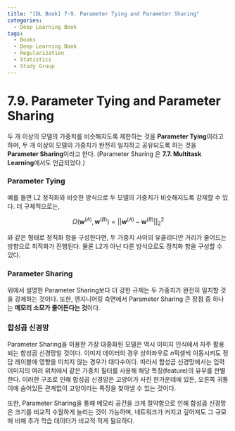 ```yaml
---
title: "[DL Book] 7-9. Parameter Tying and Parameter Sharing"
categories:
  - Deep Learning Book
tags:
  - Books
  - Deep Learning Book
  - Regularization
  - Statistics
  - Study Group
---
```


# 7.9. Parameter Tying and Parameter Sharing

두 개 이상의 모델의 가중치를 비슷해지도록 제한하는 것을 **Parameter Tying**이라고 하며, 두 개 이상의 모델의 가중치가 완전히 일치하고 공유되도록 하는 것을 **Parameter Sharing**이라고 한다. (Parameter Sharing 은 **7.7. Multitask Learning**에서도 언급되었다.)

### Parameter Tying

예를 들면 L2 정칙화와 비슷한 방식으로 두 모델의 가중치가 비슷해지도록 강제할 수 있다. 더 구체적으로는,

$$
\Omega(\bm w^{(A)}, \bm w^{(B)}) = ||\bm w^{(A)}-\bm w^{(B)}||^2_2
$$

와 같은 형태로 정칙화 항을 구성한다면, 두 가중치 사이의 유클리디안 거리가 줄어드는 방향으로 최적화가 진행된다. 물론 L2가 아닌 다른 방식으로도 정칙화 항을 구성할 수 있다.

### Parameter Sharing

위에서 설명한 Parameter Sharing보다 더 강한 규제는 두 가중치가 완전히 일치할 것을 강제하는 것이다. 또한, 엔지니어링 측면에서 Parameter Sharing 큰 장점 중 하나는 **메모리 소모가 줄어든다는 것**이다.

### 합성곱 신경망

Parameter Sharing을 이용한 가장 대중화된 모델은 역시 이미지 인식에서 자주 활용되는 합성곱 신경망일 것이다. 이미지 데이터의 경우 상하좌우로 $n$픽셀씩 이동시켜도 정답 레이블에 영향을 미치지 않는 경우가 대다수이다. 따라서 합성곱 신경망에서는 입력 이미지의 여러 위치에서 같은 가중치 필터를 사용해 해당 특징(feature)의 유무를 판별한다. 이러한 구조로 인해 합성곱 신경망은 고양이가 사진 한가운데에 있든, 오른쪽 귀퉁이에 숨어있든 관계없이 고양이라는 특징을 찾아낼 수 있는 것이다.

또한, Parameter Sharing을 통해 메모리 공간을 크게 절약함으로 인해 합성곱 신경망은 크기를 비교적 수월하게 늘리는 것이 가능하며, 네트워크가 커지고 깊어져도 그 규모에 비해 추가 학습 데이터가 비교적 적게 필요하다.